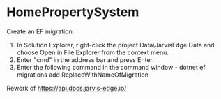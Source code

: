 # HomePropertySystem

Create an EF migration:

1. In Solution Explorer, right-click the project Data\JarvisEdge.Data and choose Open in File Explorer from the context menu.
2. Enter "cmd" in the address bar and press Enter.
3. Enter the following command in the command window - dotnet ef migrations add ReplaceWithNameOfMigration

Rework of https://api.docs.jarvis-edge.io/
